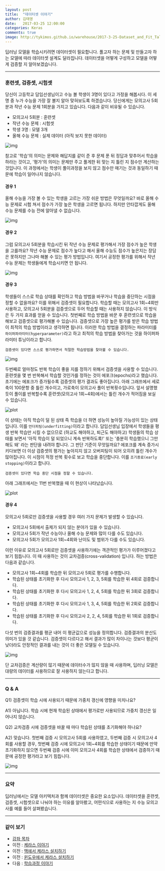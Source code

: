 ```yaml
---
layout: post
title:  "데이터셋 이야기"
author: 김태영
date:   2017-03-25 12:00:00
categories: Keras
comments: true
image: http://tykimos.github.io/warehouse/2017-3-25-Dataset_and_Fit_Talk_plot3.png
---
```

딥러닝 모델을 학습시키려면 데이터셋이 필요합니다. 풀고자 하는 문제 및 만들고자 하는 모델에 따라 데이터셋 설계도 달라집니다. 데이터셋을 어떻게 구성하고 모델을 어떻게 검증할 지 알아보겠습니다.

---

### 훈련셋, 검증셋, 시험셋

당신이 고등학교 담임선생님이고 수능 볼 학생이 3명이 있다고 가정을 해봅시다. 이 세 명 중 누가 수능을 가장 잘 볼지 알아 맞혀보도록 하겠습니다. 당신에게는 모의고사 5회분과 작년 수능 문제 1회분을 가지고 있습니다. 다음과 같이 비유될 수 있습니다. 
- 모의고사 5회분 : 훈련셋
- 작년 수능 문제 : 시험셋
- 학생 3명 : 모델 3개
- 올해 수능 문제 : 실제 데이터 (아직 보지 못한 데이터)

![img](http://tykimos.github.io/warehouse/2017-3-25-Dataset_and_Fit_Talk_3.png)

참고로 '학습'의 의미는 문제와 해답지를 같이 준 후 문제 푼 뒤 정답과 맞추어서 학습을 하라는 것이고, '평가'의 의미는 문제만 주고 풀게한 뒤 맞는 지 틀린 지 점수만 계산하는 것입니다. 이 과정에서는 학생이 풀이과정을 보지 않고 점수만 매기는 것과 동일하기 때문에 학습이 일어나지 않습니다.

#### 경우 1
올해 수능을 가장 볼 수 있는 학생을 고르는 가장 쉬운 방법은 무엇일까요? 바로 올해 수능 문제로 시험 쳐서 점수가 가장 높은 학생을 고르면 됩니다. 하지만 안타깝게도 올해 수능 문제를 수능 전에 알아낼 수 없습니다.

![img](http://tykimos.github.io/warehouse/2017-3-25-Dataset_and_Fit_Talk_4.png)

#### 경우 2
그럼 모의고사 5회분을 학습시킨 뒤 작년 수능 문제로 평가해서 가장 점수가 높은 학생을 고를까요? 작년 수능 문제로 점수가 높다고 해서 올해 수능도 점수가 높은지는 장담은 못하지만 그나마 해볼 수 있는 평가 방법입니다. 여기서 공정한 평가를 위해서 작년 수능 문제는 학생들에게 학습시키면 안 됩니다. 

![img](http://tykimos.github.io/warehouse/2017-3-25-Dataset_and_Fit_Talk_5.png)

#### 경우 3
학생들이 스스로 학습 상태를 확인하고 학습 방법을 바꾸거나 학습을 중단하는 시점을 정할 수 없을까요? 이를 위해서 검증셋이 필요합니다. 학습할 때는 모의고사 1회~4회만 사용하고, 모의고사 5회분을 검증셋으로 두어 학습할 때는 사용하지 않습니다. 이 방식은 두 가지 효과를 얻을 수 있습니다. 
첫번째로 학습 방법을 바꾼 후 훈련셋으로 학습을 해보고 검증셋으로 평가해볼 수 있습니다. 검증셋으로 가장 높은 평가를 받은 학습 방법이 최적의 학습 방법이라고 생각하면 됩니다. 이러한 학습 방법을 결정하는 파라미터를 `하이퍼파라미터(hyperparameter)`라고 하고 최적의 학습 방법을 찾아가는 것을 하이퍼파라미터 튜닝이라고 합니다.

    검증셋이 있다면 스스로 평가하면서 적절한 학습방법을 찾아볼 수 있습니다.

![img](http://tykimos.github.io/warehouse/2017-3-25-Dataset_and_Fit_Talk_6.png)

두번째로 얼마정도 반복 학습이 좋을 지를 정하기 위해서 검증셋을 사용할 수 있습니다. 훈련셋을 몇 번 반복해서 학습할 것인가를 정하는 것이 에포크(epochs)라고 했습니다. 초기에는 에포크가 증가될수록 검증셋의 평가 결과도 좋아집니다. 아래 그래프에서 세로축이 100문항 중 틀린 개수이고, 가로축이 모의고사 풀이 반복횟수입니다. 앞서 설명했듯이 풀이를 반복할수록 훈련셋(모의고사 1회~4회)에서는 틀린 개수가 적어짐을 보실 수 있습니다. 

![plot](http://tykimos.github.io/warehouse/2017-3-25-Dataset_and_Fit_Talk_plot2.png)

이 상태는 아직 학습이 덜 된 상태 즉 학습을 더 하면 성능이 높아질 가능성이 있는 상태입니다. 이를 `언더피팅(underfitting)`이라고 합니다. 담임선생님 입장에서 학생들을 평생 반복 학습만 시킬 수 없으므로 (하교도 해야하고, 퇴근도 해야하고) 학생들의 학습 상태를 보면서 '아직 학습이 덜 되었으니 계속 반복하도록!' 또는 '충분히 학습했으니 그만해도 돼' 라는 판단을 내려야 합니다. 그 판단 기준이 무엇일까요? 에포크를 계속 증가시키다보면 더 이상 검증셋의 평가는 높아지지 않고 오버피팅이 되어 오히려 틀린 개수가 많아집니다. 이 시점이 적정 반복 횟수로 보고 학습을 중단합니다. 이를 `조기종료(early stopping)`이라고 합니다. 

    검증셋이 있다면 학습 중단 시점을 정할 수 있습니다. 
    
아래 그래프에서는 11번 반복했을 때 이 현상이 나타났습니다. 

![plot](http://tykimos.github.io/warehouse/2017-3-25-Dataset_and_Fit_Talk_plot3.png)

#### 경우 4

모의고사 5회로만 검증셋을 사용할 경우 여러 가지 문제가 발생할 수 있습니다. 

- 모의고사 5회에서 출제가 되지 않는 분야가 있을 수 있습니다.
- 모의고사 5회가 작년 수능이나 올해 수능 문제와 많이 다를 수도 있습니다. 
- 모의고사 5회가 모의고사 1회~4회와 난이도 및 범위가 다를 수도 있습니다. 

이런 이유로 모의고사 5회로만 검증셋을 사용하기에는 객관적인 평가가 이루어졌다고 보기 힘듭니다. 이 때 사용하는 것이 교차검증(cross-validation) 입니다. 하는 방법은 다음과 같습니다.

- 모의고사 1회~4회를 학습한 뒤 모의고사 5회로 평가를 수행합니다. 
- 학습된 상태를 초기화한 후 다시 모의고사 1, 2, 3, 5회를 학습한 뒤 4회로 검증합니다.
- 학습된 상태를 초기화한 후 다시 모의고사 1, 2, 4, 5회를 학습한 뒤 3회로 검증합니다.
- 학습된 상태를 초기화한 후 다시 모의고사 1, 3, 4, 5회를 학습한 뒤 2회로 검증합니다.
- 학습된 상태를 초기화한 후 다시 모의고사 2, 2, 4, 5회를 학습한 뒤 1회로 검증합니다.

다섯 번의 검증결과를 평균 내어 이 평균값으로 성능을 정의합니다. 검증결과의 분산도 의미가 있을 것 같습니다. 검증셋이 다르다고 해서 결과가 많이 차이나는 것보다 평균이 낮더라도 안정적인 결과를 내는 것이 더 좋은 모델일 수 있습니다.

![img](http://tykimos.github.io/warehouse/2017-3-25-Dataset_and_Fit_Talk_7.png)

단 교차검증은 계산량이 많기 때문에 데이터수가 많지 않을 때 사용하며, 딥러닝 모델은 대량의 데이터를 사용하므로 잘 사용하지 않는다고 합니다. 

---

### Q & A

Q1) 검증셋이 학습 시에 사용되기 때문에 가중치 갱신에 영향을 미치나요?

A1) 아닙니다. 학습 시에 현재 학습된 상태에서 평가로만 사용되므로 가중치 갱신은 일어나지 않습니다.

Q2) 교차검증 시에 검증셋을 바꿀 때 마다 학습된 상태를 초기화해야 하나요?

A2) 맞습니다. 첫번째 검증 시 모의고사 5회를 사용하였고, 두번째 검증 시 모의고사 4회를 사용할 경우, 첫번째 검증 시에 모의고사 1회~4회를 학습한 상태이기 때문에 만약 초기화하지 않으면 두번째 검증 시에 이미 모의고사 4회를 학습한 상태에서 검증하기 때문에 공정한 평가라고 보기 힘듭니다.

![img](http://tykimos.github.io/warehouse/2017-3-25-Dataset_and_Fit_Talk_8.png)

---

### 요약

딥러닝에서는 모델 아키텍처과 함께 데이터셋은 중요한 요소입니다. 데이터셋을 훈련셋, 검증셋, 시험셋으로 나눠야 하는 이유를 알아봤고, 어떤식으로 사용하는 지 수능 모의고사를 예를 들어 살펴봤습니다.

---

### 같이 보기

* [강좌 목차](https://tykimos.github.io/Keras/lecture/)
* 이전 : [케라스 이야기](https://tykimos.github.io/Keras/2017/01/27/Keras_Talk/)
* 이전 : [맥에서 케라스 설치하기](https://tykimos.github.io/Keras/2017/08/07/Keras_Install_on_Mac/)
* 이전 : [윈도우에서 케라스 설치하기](https://tykimos.github.io/Keras/2017/08/07/Keras_Install_on_Windows/)    
* 다음 : [학습과정 이야기](https://tykimos.github.io/Keras/2017/03/25/Fit_Talk/)
